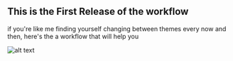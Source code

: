## This is the First Release of the workflow

if you're like me finding yourself changing between themes every now and then,
here's the a workflow that will help you


![alt text](https://github.com/Crushoverride007/betterdiscord.alfredworkflow/Demo.gif "Demo")
